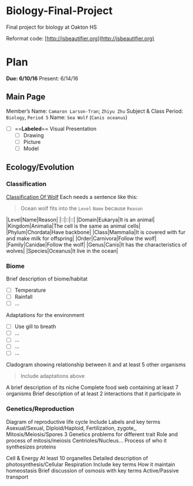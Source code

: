 # Biology-Final-Project
Final project for biology at Oakton HS

Reformat code: [http://jsbeautifier.org](http://jsbeautifier.org)

# Plan
**Due: 6/10/16**
Present: 6/14/16

## Main Page
Member’s Name: `Camaron Larson-Tran`; `Zhiyu Zhu`
Subject & Class Period: `Biology`, `Period 5`
Name: `Sea Wolf` (`Canis oceanus`)
- [ ] ==**Labeled**== Visual Presentation
	- [ ] Drawing
	- [ ] Picture
	- [ ] Model

## Ecology/Evolution
### Classification
[Classification Of Wolf](https://en.wikipedia.org/wiki/Canis)
Each needs a sentence like this:
> Ocean wolf fits into the `Level` `Name` because `Reason`

|Level|Name|Reason|
|::|::|::|
|Domain|Eukarya|It is an animal|  
|Kingdom|Animalia|The cell is the same as animal cells|
|Phylum|Chordata|Have backbone|
|Class|Mammalia|It is covered with fur and make milk for offspring|
|Order|Carnivora|Follow the wolf|
|Family|Canidae|Follow the wolf|
|Genus|Canis|It has the characteristics of wolves|
|Species|Oceanus|It live in the ocean|

### Biome
Brief description of biome/habitat
- [ ] Temperature
- [ ] Rainfall
- [ ] …

Adaptations for the environment
- [ ] Use gill to breath
- [ ] …
- [ ] …
- [ ] …
- [ ] …

Cladogram showing relationship between it and at least 5 other organisms
> Include adaptations above

A brief description of its niche
Complete food web containing at least 7 organisms
Brief description of at least 2 interactions that it participate in

### Genetics/Reproduction
Diagram of reproductive life cycle
Include Labels and key terms
 Asexual/Sexual, Diploid/Haploid, Fertilization, zygote,, Mitosis/Meiosis/Spores
3 Genetics problems for different trait
Role and process of mitosis/meiosis
	Centrioles/Nucleus…
Process of who it synthesizes proteins

Cell & Energy
	At least 10 organelles
	Detailed description of photosynthesis/Cellular Respiration
		Include key terms
	How it maintain homeostasis
		Brief discussion of osmosis with key terms
		Active/Passive transport
		
